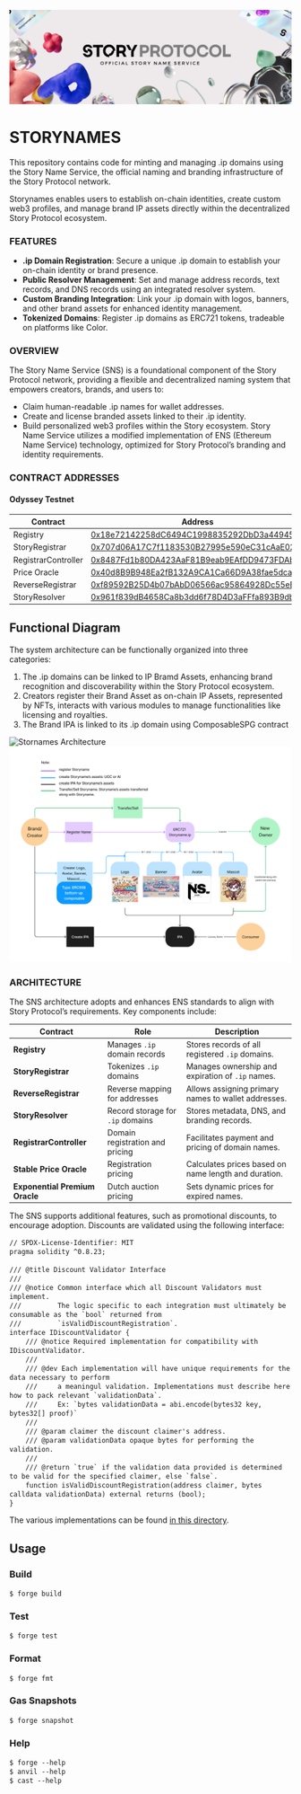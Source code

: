 ![storynames-cover](storynames-cover.png)
# STORYNAMES

This repository contains code for minting and managing .ip domains using the Story Name Service, the official naming and branding infrastructure of the Story Protocol network.

Storynames enables users to establish on-chain identities, create custom web3 profiles, and manage brand IP assets directly within the decentralized Story Protocol ecosystem.

### FEATURES

- **.ip Domain Registration**: Secure a unique .ip domain to establish your on-chain identity or brand presence.
- **Public Resolver Management**: Set and manage address records, text records, and DNS records using an integrated resolver system.
- **Custom Branding Integration**: Link your .ip domain with logos, banners, and other brand assets for enhanced identity management.
- **Tokenized Domains**: Register .ip domains as ERC721 tokens, tradeable on platforms like Color.

### OVERVIEW

The Story Name Service (SNS) is a foundational component of the Story Protocol network, providing a flexible and decentralized naming system that empowers creators, brands, and users to:

- Claim human-readable .ip names for wallet addresses.
- Create and license branded assets linked to their .ip identity.
- Build personalized web3 profiles within the Story ecosystem.
Story Name Service utilizes a modified implementation of ENS (Ethereum Name Service) technology, optimized for Story Protocol’s branding and identity requirements.

### CONTRACT ADDRESSES

#### Odyssey Testnet

| Contract | Address | 
| -------- | ------- | 
| Registry | [0x18e72142258dC6494C1998835292DbD3a4494565](https://odyssey.storyscan.xyz/address/0x18e72142258dC6494C1998835292DbD3a4494565) | 
| StoryRegistrar | [0x707d06A17C7f1183530B27995e590eC31cAaE026](https://odyssey.storyscan.xyz/address/0x707d06A17C7f1183530B27995e590eC31cAaE026) | 
| RegistrarController | [0x8487Fd1b80DA423AaF81B9eab9EAfDD9473FDAbA](https://odyssey.storyscan.xyz/address/0x8487Fd1b80DA423AaF81B9eab9EAfDD9473FDAbA) |
| Price Oracle | [0x40d8B9B948Ea2fB132A9CA1Ca66D9A38fae5dcaE](https://odyssey.storyscan.xyz/address/0x40d8B9B948Ea2fB132A9CA1Ca66D9A38fae5dcaE) | 
| ReverseRegistrar | [0xf89592B25D4b07bAbD06566ac95864928Dc55eB7](https://odyssey.storyscan.xyz/address/0xf89592B25D4b07bAbD06566ac95864928Dc55eB7) | 
| StoryResolver | [0x961f839dB4658Ca8b3dd6f78D4D3aFFfa893B9db](https://odyssey.storyscan.xyz/address/0x961f839dB4658Ca8b3dd6f78D4D3aFFfa893B9db) | 

## Functional Diagram

The system architecture can be functionally organized into three categories:
1. The .ip domains can be linked to IP Bramd Assets, enhancing brand recognition and discoverability within the Story Protocol ecosystem.
2. Creators register their Brand Asset as on-chain IP Assets, represented by NFTs, interacts with various modules to manage functionalities like licensing and royalties.
3. The Brand IPA is linked to its .ip domain using ComposableSPG contract

![Stornames Architecture](stornames-architecture.png)
![Storynames Overall](overall.png)
### ARCHITECTURE

The SNS architecture adopts and enhances ENS standards to align with Story Protocol’s requirements. Key components include:

| Contract                | Role                           | Description                                          |
|-------------------------|--------------------------------|------------------------------------------------------|
| **Registry**            | Manages `.ip` domain records  | Stores records of all registered `.ip` domains.     |
| **StoryRegistrar**      | Tokenizes `.ip` domains       | Manages ownership and expiration of `.ip` names.    |
| **ReverseRegistrar**    | Reverse mapping for addresses | Allows assigning primary names to wallet addresses. |
| **StoryResolver**       | Record storage for `.ip` domains | Stores metadata, DNS, and branding records.       |
| **RegistrarController** | Domain registration and pricing | Facilitates payment and pricing of domain names.   |
| **Stable Price Oracle** | Registration pricing          | Calculates prices based on name length and duration.|
| **Exponential Premium Oracle** | Dutch auction pricing  | Sets dynamic prices for expired names.             |


The SNS supports additional features, such as promotional discounts, to encourage adoption. Discounts are validated using the following interface:
```solidity
// SPDX-License-Identifier: MIT
pragma solidity ^0.8.23;

/// @title Discount Validator Interface
///
/// @notice Common interface which all Discount Validators must implement.
///         The logic specific to each integration must ultimately be consumable as the `bool` returned from
///         `isValidDiscountRegistration`.
interface IDiscountValidator {
    /// @notice Required implementation for compatibility with IDiscountValidator.
    ///
    /// @dev Each implementation will have unique requirements for the data necessary to perform
    ///     a meaningul validation. Implementations must describe here how to pack relevant `validationData`.
    ///     Ex: `bytes validationData = abi.encode(bytes32 key, bytes32[] proof)`
    ///
    /// @param claimer the discount claimer's address.
    /// @param validationData opaque bytes for performing the validation.
    ///
    /// @return `true` if the validation data provided is determined to be valid for the specified claimer, else `false`.
    function isValidDiscountRegistration(address claimer, bytes calldata validationData) external returns (bool);
}
```
The various implementations can be found [in this directory](https://github.com/LumoraLabs/storynames/tree/main/src/contract/discounts). 

## Usage

### Build

```shell
$ forge build
```

### Test

```shell
$ forge test
```

### Format

```shell
$ forge fmt
```

### Gas Snapshots

```shell
$ forge snapshot
```

### Help

```shell
$ forge --help
$ anvil --help
$ cast --help
```

